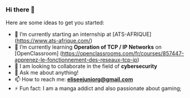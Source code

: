 ### Hi there 👋


Here are some ideas to get you started:

- 🔭 I’m currently starting an internship at [ATS-AFRIQUE] (https://www.ats-afrique.com/)
- 🌱 I’m currently learning **Operation of TCP / IP Networks** on [OpenClassroom] (https://openclassrooms.com/fr/courses/857447-apprenez-le-fonctionnement-des-reseaux-tcp-ip)
- 👯 I am looking to collaborate in the field of **cybersecurity**
- 💬 Ask me about anything!
- 📫 How to reach me: **eliseejuniorg@gmail.com**
- ⚡ Fun fact: I am a manga addict and also passionate about gaming;
